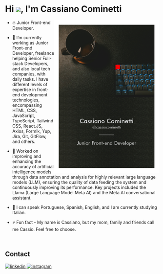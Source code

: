 <h1 align="left">Hi <img src="https://raw.githubusercontent.com/kaueMarques/kaueMarques/master/hi.gif" height="30px">, I'm Cassiano Cominetti</h1>

<img align="right" height="500em" src="./assets/card.png">

- 🔥 Junior Front-end Developer.

- 🔭 I’m currently working as Junior Front-end Developer, freelance helping Senior Full-stack Developers, and also local tech companies, with daily tasks.
     I have different levels of expertise in front-end development technologies, encompassing HTML, CSS, JavaScript, TypeScript, Tailwind CSS, React.JS, Axios, Formik, Yup, Jira, Git, GitFlow, and others.

- 🔭 Worked on improving and enhancing the accuracy of artificial intelligence models through data annotation and analysis for highly relevant large language models (LLM), ensuring the quality of data feeding the system and continuously improving its performance. Key projects included the Llama (Large Language Model Meta AI) and the Meta AI conversational assistant.

- 💬 I can speak Portuguese, Spanish, English, and I am currently studying Italian. 

- ⚡ Fun fact - My name is Cassiano, but my mom, family and friends call me Cassio. Feel free to choose.

<br>

## Contact

<p align="left">
<a href="https://www.linkedin.com/in/cassianocominetti/" target="_blank">
  <img align="center" src="https://img.shields.io/badge/-cassianocominetti-05122A?style=flat&logo=linkedin" alt="linkedin"/>
</a>
<a href="https://github.com/Cassiocominetti" target="_blank">
 <img align="center" src="https://img.shields.io/badge/-cassiocominetti-05122A?style=flat&logo=github" alt="instagram"/>
</a>
</p>
